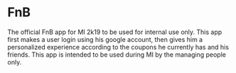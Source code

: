 # FnB
The official FnB app for MI 2k19 to be used for internal use only.
This app first makes a user login using his google account, then gives him a personalized experience according to the coupons he currently has and his friends. This app is intended to be used during MI by the managing people only.
